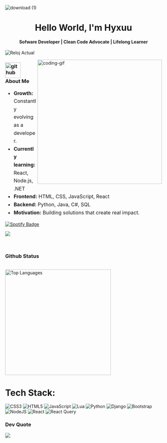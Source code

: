 ![download (1)](https://github.com/user-attachments/assets/2c23393e-2a8f-4506-93f2-336a21867615)


</h1>
<h1 align="center">Hello World, I'm Hyxuu</h1>

<h4 align="center">Sofware Developer | Clean Code Advocate | Lifelong Learner</h4>

![Reloj Actual](https://my-github-widget.onrender.com/api/clock?timezone=America/Guayaquil)

    
<!--VIEWS / WEBSITE: https://github.com/antonkomarev/github-profile-views-counter -->
<img align="right" alt="coding-gif" width="400" src="https://media3.giphy.com/media/v1.Y2lkPTc5MGI3NjExajlsb2pudXduMGtsNWF2czl4ajN4MG15dTc0M2k4MmRvbW14c2hlNiZlcD12MV9pbnRlcm5hbF9naWZfYnlfaWQmY3Q9Zw/kjETcOXKdbYLS/giphy.gif" width="500">



<h3 align="left">
  <img width="50" height="50" src="https://img.icons8.com/ios-glyphs/30/FFFFFF/github.png" alt="github"/>
  About Me
</h3>


<div align="left" style="line-height: 1.6; font-size: 16px;">
  <ul>
    <li><strong>Growth:</strong> Constantly evolving as a developer.</li>
    <li><strong>Currently learning:</strong> React, Node.js, .NET</li>
    <li><strong>Frontend:</strong> HTML, CSS, JavaScript, React</li>
    <li><strong>Backend:</strong> Python, Java, C#, SQL</li>
    <li><strong>Motivation:</strong> Building solutions that create real impact.</li>
  </ul>
</div>


  
 
<a href="https://open.spotify.com/user/31cwi2k36foupif47cmpzmq2b3cm?si=7726e528da5b45fc" target="_blank">
  <img src="https://img.shields.io/badge/Spotify-1CAC78?style=for-the-badge&logo=spotify&logoColor=ECEFF4" alt="Spotify Badge"></a>

![](https://komarev.com/ghpvc/?username=hyxuu&style=for-the-badge)
   
  

</div></h4>

</div>
<br/>



<h3 align="left">Github Status</h3>
<br>
<div align="left">

  <img width="340" src="https://github-readme-stats.vercel.app/api/top-langs/?username=hyxuu&theme=tokyonight&hide_border=false&include_all_commits=false&count_private=false&layout=compact" alt="Top Languages">
</div>


# Tech Stack:
![CSS3](https://img.shields.io/badge/css3-%231572B6.svg?style=for-the-badge&logo=css3&logoColor=white) ![HTML5](https://img.shields.io/badge/html5-%23E34F26.svg?style=for-the-badge&logo=html5&logoColor=white) ![JavaScript](https://img.shields.io/badge/javascript-%23323330.svg?style=for-the-badge&logo=javascript&logoColor=%23F7DF1E) ![Lua](https://img.shields.io/badge/lua-%232C2D72.svg?style=for-the-badge&logo=lua&logoColor=white) ![Python](https://img.shields.io/badge/python-3670A0?style=for-the-badge&logo=python&logoColor=ffdd54) ![Django](https://img.shields.io/badge/django-%23092E20.svg?style=for-the-badge&logo=django&logoColor=white) ![Bootstrap](https://img.shields.io/badge/bootstrap-%238511FA.svg?style=for-the-badge&logo=bootstrap&logoColor=white) ![NodeJS](https://img.shields.io/badge/node.js-6DA55F?style=for-the-badge&logo=node.js&logoColor=white) ![React](https://img.shields.io/badge/react-%2320232a.svg?style=for-the-badge&logo=react&logoColor=%2361DAFB) ![React Query](https://img.shields.io/badge/-React%20Query-FF4154?style=for-the-badge&logo=react%20query&logoColor=white)

### Dev Quote
![](https://quotes-github-readme.vercel.app/api?type=horizontal&theme=tokyonight)


<!-- Proudly created with GPRM ( https://gprm.itsvg.in ) -->
